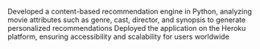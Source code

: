 Developed a content-based recommendation engine in Python, analyzing movie attributes such as genre, cast,
director, and synopsis to generate personalized recommendations
Deployed the application on the Heroku platform, ensuring accessibility and scalability for users worldwide

